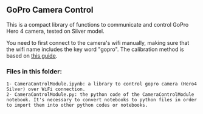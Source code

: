 ## GoPro Camera Control 
This is a compact library of functions to communicate and control GoPro Hero 4 camera, tested on Silver model.

You need to first connect to the camera's wifi manually, making sure that the wifi name includes the key word "gopro".
The calibration method is based on [this guide](https://www.theeminentcodfish.com/gopro-calibration/).

### Files in this folder:
	
	1- CameraControlModule.ipynb: a library to control gopro camera (Hero4 Silver) over WiFi connection.
	2- CameraControlModule.py: the python code of the CameraControlModule notebook. It's necessary to convert notebooks to python files in order to import them into other python codes or notebooks. 
